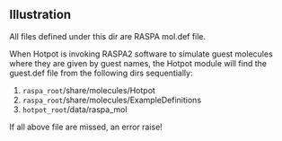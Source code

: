 ## Illustration
All files defined under this dir are RASPA mol.def file.

When Hotpot is invoking RASPA2 software to simulate guest molecules where they are given by guest names, 
the Hotpot module will find the guest.def file from the following dirs sequentially:

1) `raspa_root`/share/molecules/Hotpot
2) `raspa_root`/share/molecules/ExampleDefinitions
3) `hotpot_root`/data/raspa_mol

If all above file are missed, an error raise!